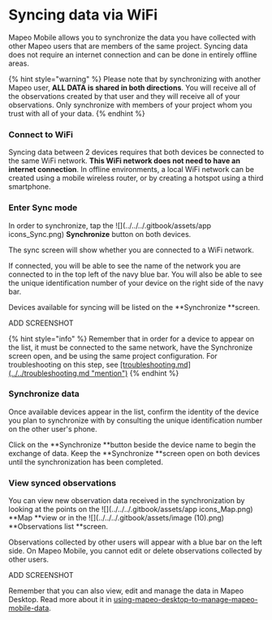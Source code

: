 # Syncing data via WiFi

Mapeo Mobile allows you to synchronize the data you have collected with other Mapeo users that are members of the same project. Syncing data does not require an internet connection and can be done in entirely offline areas.

{% hint style="warning" %}
Please note that by synchronizing with another Mapeo user, **ALL DATA is shared in both directions**. You will receive all of the observations created by that user and they will receive all of your observations. Only synchronize with members of your project whom you trust with all of your data.
{% endhint %}

### Connect to WiFi

Syncing data between 2 devices requires that both devices be connected to the same WiFi network. **This WiFi network does not need to have an internet connection**. In offline environments, a local WiFi network can be created using a mobile wireless router, or by creating a hotspot using a third smartphone.

### Enter Sync mode

In order to synchronize, tap the ![](../../../.gitbook/assets/app icons\_Sync.png) **Synchronize** button on both devices.

The sync screen will show whether you are connected to a WiFi network.&#x20;

If connected, you will be able to see the name of the network you are connected to in the top left of the navy blue bar. You will also be able to see the unique identification number of your device on the right side of the navy bar.

Devices available for syncing will be listed on the **Synchronize **screen.&#x20;

ADD SCREENSHOT

{% hint style="info" %}
Remember that in order for a device to appear on the list, it must be connected to the same network, have the Synchronize screen open, and be using the same project configuration. For troubleshooting on this step, see [\[troubleshooting.md\](../../troubleshooting.md "mention")](broken-reference)
{% endhint %}

### Synchronize data

Once available devices appear in the list, confirm the identity of the device you plan to synchronize with by consulting the unique identification number on the other user's phone.

Click on the **Synchronize **button beside the device name to begin the exchange of data. Keep the **Synchronize **screen open on both devices until the synchronization has been completed.

### View synced observations

You can view new observation data received in the synchronization by looking at the points on the ![](../../../.gitbook/assets/app icons\_Map.png) **Map **view or in the ![](../../../.gitbook/assets/image (10).png) **Observations list **screen.

Observations collected by other users will appear with a blue bar on the left side. On Mapeo Mobile, you cannot edit or delete observations collected by other users.

ADD SCREENSHOT

Remember that you can also view, edit and manage the data in Mapeo Desktop. Read more about it in [using-mapeo-desktop-to-manage-mapeo-mobile-data](../../mapeo-desktop-setup-and-use/mapeo-desktop-1/using-mapeo-desktop-to-manage-mapeo-mobile-data/ "mention").
